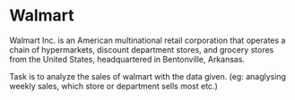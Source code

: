 # Walmart

Walmart Inc. is an American multinational retail corporation that operates a chain of hypermarkets, discount department stores, and grocery stores from the United States, headquartered in Bentonville, Arkansas.

Task is to analyze the sales of walmart with the data given. (eg: anaglysing weekly sales, which store or department sells most etc.)
